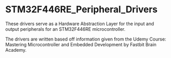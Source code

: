 # STM32F446RE_Peripheral_Drivers

These drivers serve as a Hardware Abstraction Layer for the input and output peripherals for an STM32F446RE microcontroller.

The drivers are written based off information given from the Udemy Course: Mastering Microcontroller and Embedded Development by Fastbit Brain Academy.
